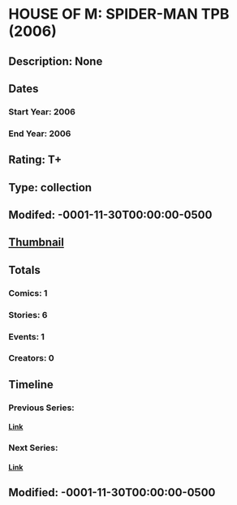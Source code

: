 # HOUSE OF M: SPIDER-MAN TPB (2006)
## Description: None
## Dates
### Start Year: 2006
### End Year: 2006
## Rating: T+
## Type: collection
## Modifed: -0001-11-30T00:00:00-0500
## [Thumbnail](http://i.annihil.us/u/prod/marvel/i/mg/9/70/4bc6049db77d2.jpg)
## Totals
### Comics: 1
### Stories: 6
### Events: 1
### Creators: 0
## Timeline
### Previous Series: 
#### [Link]()
### Next Series: 
#### [Link]()
## Modified: -0001-11-30T00:00:00-0500